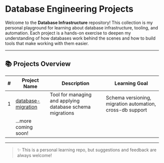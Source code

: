# Database Engineering Projects

Welcome to the **Database Infrastructure** repository! This collection is my personal playground for learning about database infrastructure, tooling, and automation. Each project is a hands-on exercise to deepen my understanding of how databases work behind the scenes and how to build tools that make working with them easier.

---

## 📚 Projects Overview

| # | Project Name           | Description                                              | Learning Goal                                             |
|---|------------------------|---------------------------------------------------------|-----------------------------------------------------------|
| 1 | [database-migration](#-database-migration) | Tool for managing and applying database schema migrations | Schema versioning, migration automation, cross-db support  |
|   | ...more coming soon!   |                                                         |                                                           |

---

> ✨ This is a personal learning repo, but suggestions and feedback are always welcome!
